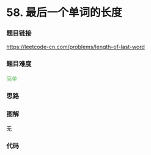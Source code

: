 # 58. 最后一个单词的长度

### 题目链接

https://leetcode-cn.com/problems/length-of-last-word

### 题目难度

<font color=#5CB85C>简单</font>

### 思路



### 图解

无

### 代码

```python
```